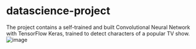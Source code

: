 # datascience-project
The project contains a self-trained and built Convolutional Neural Network with TensorFlow Keras, trained to detect characters of a popular TV show.
![image](https://github.com/user-attachments/assets/951ed216-5552-467e-b1c8-84e1042b463c)
